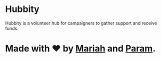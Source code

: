 # Hubbity

Hubbity is a volunteer hub for campaigners to gather support and receive funds.

# Made with ❤ by [Mariah](https://github.com/mariah622) and [Param](https://www.paramsid.com).
